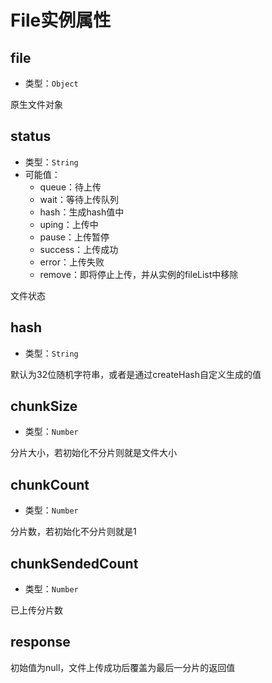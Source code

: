 # File实例属性

## file

+ 类型：`Object`

原生文件对象

## status

+ 类型：`String`
+ 可能值：
  + queue：待上传
  + wait：等待上传队列
  + hash：生成hash值中
  + uping：上传中
  + pause：上传暂停
  + success：上传成功
  + error：上传失败
  + remove：即将停止上传，并从实例的fileList中移除

文件状态

## hash

+ 类型：`String`

默认为32位随机字符串，或者是通过createHash自定义生成的值

## chunkSize

+ 类型：`Number`

分片大小，若初始化不分片则就是文件大小

## chunkCount

+ 类型：`Number`

分片数，若初始化不分片则就是1

## chunkSendedCount

+ 类型：`Number`

已上传分片数

## response

初始值为null，文件上传成功后覆盖为最后一分片的返回值
